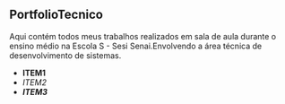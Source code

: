 ## PortfolioTecnico
Aqui contém todos meus trabalhos realizados em sala de aula durante o ensino médio na Escola S - Sesi Senai.Envolvendo a área técnica de desenvolvimento de sistemas.  
* **ITEM1**
* _ITEM2_
* _**ITEM3**_




